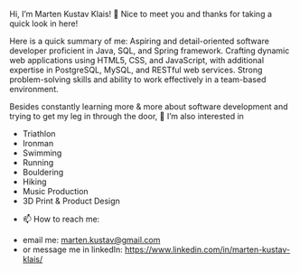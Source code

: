 Hi, I’m Marten Kustav Klais! 👋
Nice to meet you and thanks for taking a quick look in here!

Here is a quick summary of me:
Aspiring and detail-oriented software developer proficient in Java, SQL, and Spring framework. Crafting dynamic web applications using HTML5, CSS, and JavaScript, with additional expertise in PostgreSQL, MySQL, and RESTful web services.
Strong problem-solving skills and ability to work effectively in a team-based environment.

Besides constantly learning more & more about software development and trying to get my leg in through the door,
👀 I’m also interested in

* Triathlon
* Ironman
* Swimming
* Running
* Bouldering
* Hiking
* Music Production
* 3D Print & Product Design

- 📫 How to reach me:
* email me:
marten.kustav@gmail.com
* or message me in linkedIn:
https://www.linkedin.com/in/marten-kustav-klais/


<!---
Mklais/Mklais is a ✨ special ✨ repository because its `README.md` (this file) appears on your GitHub profile.
You can click the Preview link to take a look at your changes.
--->
